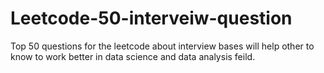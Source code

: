 # Leetcode-50-interveiw-question
Top 50 questions for the leetcode about interview bases will help other to know to work better in data science and data analysis feild.
